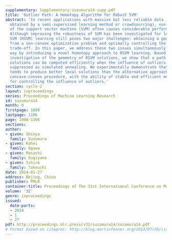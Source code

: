 ```yaml
---
supplementary: Supplementary:suzumura14-supp.pdf
title: 'Outlier Path: A Homotopy Algorithm for Robust SVM'
abstract: 'In recent applications with massive but less reliable data (e.g., labels
  obtained by a semi-supervised learning method or crowdsourcing), non-robustness
  of the support vector machine (SVM) often causes considerable performance deterioration.
  Although improving the robustness of SVM has been investigated for long time, robust
  SVM (RSVM) learning still poses two major challenges: obtaining a good (local) solution
  from a non-convex optimization problem and optimally controlling the robustness-efficiency
  trade-off. In this paper, we address these two issues simultaneously in an integrated
  way by introducing a novel homotopy approach to RSVM learning. Based on theoretical
  investigation of the geometry of RSVM solutions, we show that a path of local RSVM
  solutions can be computed efficiently when the influence of outliers is gradually
  suppressed as simulated annealing. We experimentally demonstrate that our algorithm
  tends to produce better local solutions than the alternative approach based on the
  concave-convex procedure, with the ability of stable and efficient model selection
  for controlling the influence of outliers.'
section: cycle-2
layout: inproceedings
series: Proceedings of Machine Learning Research
id: suzumura14
month: 0
firstpage: 1098
lastpage: 1106
page: 1098-1106
sections: 
author:
- given: Shinya
  family: Suzumura
- given: Kohei
  family: Ogawa
- given: Masashi
  family: Sugiyama
- given: Ichiro
  family: Takeuchi
date: 2014-01-27
address: Bejing, China
publisher: PMLR
container-title: Proceedings of The 31st International Conference on Machine Learning
volume: '32'
genre: inproceedings
issued:
  date-parts:
  - 2014
  - 1
  - 27
pdf: http://proceedings.mlr.press/v32/suzumura14/suzumura14.pdf
# Format based on citeproc: http://blog.martinfenner.org/2013/07/30/citeproc-yaml-for-bibliographies/
---
```


